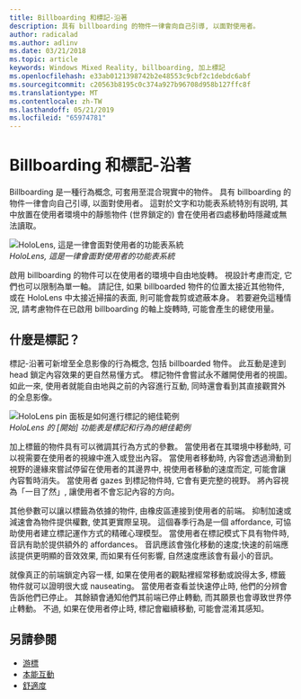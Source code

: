```yaml
---
title: Billboarding 和標記-沿著
description: 具有 billboarding 的物件一律會向自己引導, 以面對使用者。
author: radicalad
ms.author: adlinv
ms.date: 03/21/2018
ms.topic: article
keywords: Windows Mixed Reality, billboarding, 加上標記
ms.openlocfilehash: e33ab0121398742b2e48553c9cbf2c1debdc6abf
ms.sourcegitcommit: c20563b8195c0c374a927b96708d958b127ffc8f
ms.translationtype: MT
ms.contentlocale: zh-TW
ms.lasthandoff: 05/21/2019
ms.locfileid: "65974781"
---
```

# <a name="billboarding-and-tag-along"></a>Billboarding 和標記-沿著

Billboarding 是一種行為概念, 可套用至混合現實中的物件。 具有 billboarding 的物件一律會向自己引導, 以面對使用者。 這對於文字和功能表系統特別有説明, 其中放置在使用者環境中的靜態物件 (世界鎖定的) 會在使用者四處移動時隱藏或無法讀取。

![HoloLens, 這是一律會面對使用者的功能表系統](images/billboarding-fragments.gif)<br>
*HoloLens, 這是一律會面對使用者的功能表系統*

啟用 billboarding 的物件可以在使用者的環境中自由地旋轉。 視設計考慮而定, 它們也可以限制為單一軸。 請記住, 如果 billboarded 物件的位置太接近其他物件, 或在 HoloLens 中太接近掃描的表面, 則可能會裁剪或遮蔽本身。 若要避免這種情況, 請考慮物件在已啟用 billboarding 的軸上旋轉時, 可能會產生的總使用量。

## <a name="what-is-a-tag-along"></a>什麼是標記？

標記-沿著可新增至全息影像的行為概念, 包括 billboarded 物件。 此互動是達到 head 鎖定內容效果的更自然易懂方式。 標記物件會嘗試永不離開使用者的視圖。 如此一來, 使用者就能自由地與之前的內容進行互動, 同時還會看到其直接觀賞外的全息影像。

![HoloLens pin 面板是如何進行標記的絕佳範例](images/tagalong-1000px.jpg)<br>
*HoloLens 的 [開始] 功能表是標記和行為的絕佳範例*

加上標籤的物件具有可以微調其行為方式的參數。 當使用者在其環境中移動時, 可以視需要在使用者的視線中進入或登出內容。 當使用者移動時, 內容會透過滑動到視野的邊緣來嘗試停留在使用者的其邊界中, 視使用者移動的速度而定, 可能會讓內容暫時消失。 當使用者 gazes 到標記物件時, 它會有更完整的視野。 將內容視為「一目了然」, 讓使用者不會忘記內容的方向。

其他參數可以讓以標籤為依據的物件, 由橡皮區連接到使用者的前端。 抑制加速或減速會為物件提供權數, 使其更實際呈現。 這個春季行為是一個 affordance, 可協助使用者建立標記運作方式的精確心理模型。 當使用者在標記模式下具有物件時, 音訊有助於提供額外的 affordances。 音訊應該會強化移動的速度;快速的前端應該提供更明顯的音效效果, 而如果有任何影響, 自然速度應該會有最小的音訊。

就像真正的前端鎖定內容一樣, 如果在使用者的觀點裡經常移動或說得太多, 標籤物件就可以證明很大或 nauseating。 當使用者查看並快速停止時, 他們的分辨會告訴他們已停止。 其餘額會通知他們其前端已停止轉動, 而其願景也會導致世界停止轉動。 不過, 如果在使用者停止時, 標記會繼續移動, 可能會混淆其感知。

## <a name="see-also"></a>另請參閱
* [游標](cursors.md)
* [本能互動](interaction-fundamentals.md)
* [舒適度](comfort.md)
